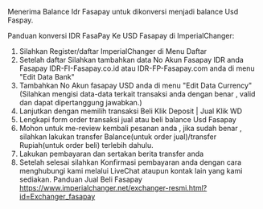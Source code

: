 Menerima Balance Idr Fasapay untuk dikonversi menjadi balance Usd Faspay.


Panduan konversi IDR FasaPay Ke USD Fasapay di ImperialChanger:


1. Silahkan Register/daftar ImperialChanger di Menu Daftar
2. Setelah daftar Silahkan tambahkan data No Akun Fasapay IDR anda 
Fasapay IDR-FI-Fasapay.co.id atau IDR-FP-Fasapay.com anda di menu "Edit Data Bank"
3. Tambahkan No Akun fasapay USD anda di menu "Edit Data Currency"
(Silahkan mengisi data-data terkait transaksi anda dengan benar , valid dan dapat dipertanggung jawabkan.)
4. Lanjutkan dengan memilih transaksi Beli Klik Deposit | Jual Klik WD
5. Lengkapi form order transaksi jual atau beli balance Usd Fasapay
6. Mohon untuk me-review kembali pesanan anda , jika sudah benar , silahkan lakukan transfer Balance(untuk order jual)/transfer Rupiah(untuk order beli) terlebih dahulu.
7. Lakukan pembayaran dan sertakan berita transfer anda
8. Setelah selesai silahkan Konfirmasi pembayaran anda dengan cara menghubungi kami melalui LiveChat ataupun kontak lain yang kami sediakan.
Panduan Jual Beli Fasapay
https://www.imperialchanger.net/exchanger-resmi.html?id=Exchanger_fasapay
